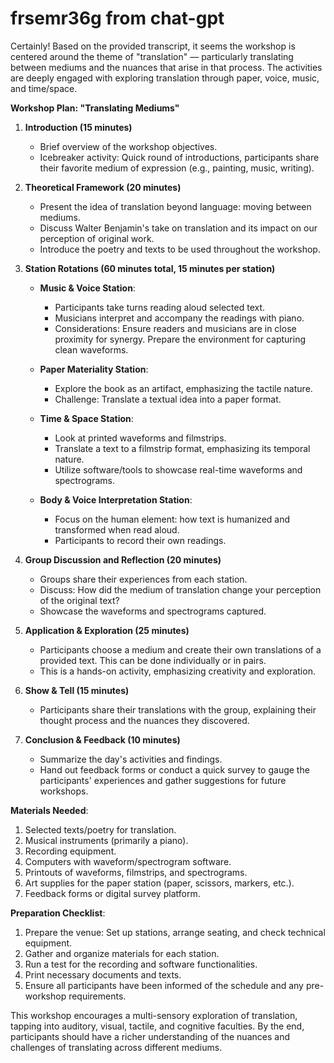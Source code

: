 # frsemr36g from chat-gpt
Certainly! Based on the provided transcript, it seems the workshop is centered around the theme of "translation" — particularly translating between mediums and the nuances that arise in that process. The activities are deeply engaged with exploring translation through paper, voice, music, and time/space.

**Workshop Plan: "Translating Mediums"**

1.  **Introduction (15 minutes)**
    
    -   Brief overview of the workshop objectives.
    -   Icebreaker activity: Quick round of introductions, participants share their favorite medium of expression (e.g., painting, music, writing).
2.  **Theoretical Framework (20 minutes)**
    
    -   Present the idea of translation beyond language: moving between mediums.
    -   Discuss Walter Benjamin's take on translation and its impact on our perception of original work.
    -   Introduce the poetry and texts to be used throughout the workshop.
3.  **Station Rotations (60 minutes total, 15 minutes per station)**
    
    -   **Music & Voice Station**:
        
        -   Participants take turns reading aloud selected text.
        -   Musicians interpret and accompany the readings with piano.
        -   Considerations: Ensure readers and musicians are in close proximity for synergy. Prepare the environment for capturing clean waveforms.
    -   **Paper Materiality Station**:
        
        -   Explore the book as an artifact, emphasizing the tactile nature.
        -   Challenge: Translate a textual idea into a paper format.
    -   **Time & Space Station**:
        
        -   Look at printed waveforms and filmstrips.
        -   Translate a text to a filmstrip format, emphasizing its temporal nature.
        -   Utilize software/tools to showcase real-time waveforms and spectrograms.
    -   **Body & Voice Interpretation Station**:
        
        -   Focus on the human element: how text is humanized and transformed when read aloud.
        -   Participants to record their own readings.
4.  **Group Discussion and Reflection (20 minutes)**
    
    -   Groups share their experiences from each station.
    -   Discuss: How did the medium of translation change your perception of the original text?
    -   Showcase the waveforms and spectrograms captured.
5.  **Application & Exploration (25 minutes)**
    
    -   Participants choose a medium and create their own translations of a provided text. This can be done individually or in pairs.
    -   This is a hands-on activity, emphasizing creativity and exploration.
6.  **Show & Tell (15 minutes)**
    
    -   Participants share their translations with the group, explaining their thought process and the nuances they discovered.
7.  **Conclusion & Feedback (10 minutes)**
    
    -   Summarize the day's activities and findings.
    -   Hand out feedback forms or conduct a quick survey to gauge the participants' experiences and gather suggestions for future workshops.

**Materials Needed**:

1.  Selected texts/poetry for translation.
2.  Musical instruments (primarily a piano).
3.  Recording equipment.
4.  Computers with waveform/spectrogram software.
5.  Printouts of waveforms, filmstrips, and spectrograms.
6.  Art supplies for the paper station (paper, scissors, markers, etc.).
7.  Feedback forms or digital survey platform.

**Preparation Checklist**:

1.  Prepare the venue: Set up stations, arrange seating, and check technical equipment.
2.  Gather and organize materials for each station.
3.  Run a test for the recording and software functionalities.
4.  Print necessary documents and texts.
5.  Ensure all participants have been informed of the schedule and any pre-workshop requirements.

This workshop encourages a multi-sensory exploration of translation, tapping into auditory, visual, tactile, and cognitive faculties. By the end, participants should have a richer understanding of the nuances and challenges of translating across different mediums.



